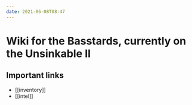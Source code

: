 ```yaml
---
date: 2021-06-08T08:47
---
```

# Wiki for the Basstards, currently on the Unsinkable II

## Important links
* [[inventory]]
* [[intel]]
